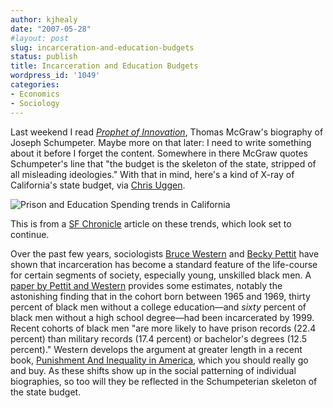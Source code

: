 ```yaml
---
author: kjhealy
date: "2007-05-28"
#layout: post
slug: incarceration-and-education-budgets
status: publish
title: Incarceration and Education Budgets
wordpress_id: '1049'
categories:
- Economics
- Sociology
---
```


Last weekend I read *[Prophet of Innovation](http://www.amazon.com/exec/obidos/ASIN/0674025237/ref=nosim/kieranhealysw-20)*, Thomas McGraw's biography of Joseph Schumpeter. Maybe more on that later: I need to write something about it before I forget the content. Somewhere in there McGraw quotes Schumpeter's line that "the budget is the skeleton of the state, stripped of all misleading ideologies." With that in mind, here's a kind of X-ray of California's state budget, via [Chris Uggen](http://chrisuggen.blogspot.com/2007/05/san-francisco-chronicle-offers-well.html).

![Prison and Education Spending trends in California](http://www.kieranhealy.org/files/misc/calprison.jpg)

This is from a [SF Chronicle](http://www.sfgate.com/cgi-bin/article.cgi?f=/c/a/2007/05/21/MNG4KPUKV51.DTL) article on these trends, which look set to continue.

Over the past few years, sociologists [Bruce Western](http://www.princeton.edu/~western) and [Becky Pettit](http://faculty.washington.edu/~bpettit/) have shown that incarceration has become a standard feature of the life-course for certain segments of society, especially young, unskilled black men. A [paper by Pettit and Western](http://www.princeton.edu/~western/ASRv69n2p.pdf) provides some estimates, notably the astonishing finding that in the cohort born between 1965 and 1969, thirty percent of black men without a college education—and *sixty* percent of black men without a high school degree—had been incarcerated by 1999. Recent cohorts of black men "are more likely to have prison records (22.4 percent) than military records (17.4 percent) or bachelor's degrees (12.5 percent)." Western develops the argument at greater length in a recent book, [Punishment And Inequality in America](http://www.amazon.com/exec/obidos/ASIN/0871548941/ref=nosim/kieranhealysw-20), which you should really go and buy. As these shifts show up in the social patterning of individual biographies, so too will they be reflected in the Schumpeterian skeleton of the state budget.
